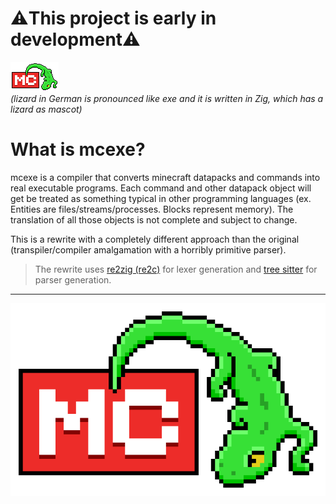# ⚠️This project is early in development⚠️

![mcexe logo](https://github.com/HeDeAnTheonlyone/mcexe/blob/main/assets/mcexe.png)<br>
*(lizard in German is pronounced like exe and it is written in Zig, which has a lizard as mascot)*<br>

# What is mcexe?
mcexe is a compiler that converts minecraft datapacks and commands into real executable programs. Each command and other datapack object will get be treated as something typical in other programming languages (ex. Entities are files/streams/processes. Blocks represent memory). The translation of all those objects is not complete and subject to change.<br>

This is a rewrite with a completely different approach than the original (transpiler/compiler amalgamation with a horribly primitive parser).

> The rewrite uses [re2zig (re2c)](https://re2c.org/manual/manual_zig.html) for lexer generation and [tree sitter](https://tree-sitter.github.io/tree-sitter/index.html) for parser generation.

***

![mcexe logo](https://github.com/HeDeAnTheonlyone/mcexe/blob/main/assets/mcexe_big.png)
